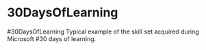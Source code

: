 # 30DaysOfLearning
#30DaysOfLearning 
Typical example of the skill set acquired during Microsoft #30 days of learning.
